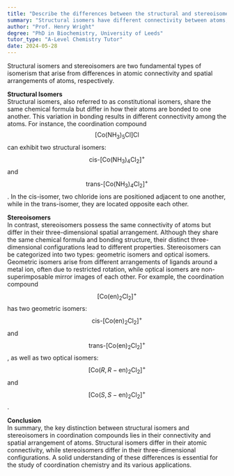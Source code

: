```yaml
---
title: "Describe the differences between the structural and stereoisomers of coordination compounds"
summary: "Structural isomers have different connectivity between atoms, while stereoisomers have different spatial arrangements of atoms."
author: "Prof. Henry Wright"
degree: "PhD in Biochemistry, University of Leeds"
tutor_type: "A-Level Chemistry Tutor"
date: 2024-05-28
---
```


Structural isomers and stereoisomers are two fundamental types of isomerism that arise from differences in atomic connectivity and spatial arrangements of atoms, respectively.

**Structural Isomers**  
Structural isomers, also referred to as constitutional isomers, share the same chemical formula but differ in how their atoms are bonded to one another. This variation in bonding results in different connectivity among the atoms. For instance, the coordination compound $$[\text{Co}(\text{NH}_3)_5\text{Cl}]\text{Cl}$$ can exhibit two structural isomers: $$\text{cis-}[\text{Co}(\text{NH}_3)_4\text{Cl}_2]^+$$ and $$\text{trans-}[\text{Co}(\text{NH}_3)_4\text{Cl}_2]^+$$. In the cis-isomer, two chloride ions are positioned adjacent to one another, while in the trans-isomer, they are located opposite each other.

**Stereoisomers**  
In contrast, stereoisomers possess the same connectivity of atoms but differ in their three-dimensional spatial arrangement. Although they share the same chemical formula and bonding structure, their distinct three-dimensional configurations lead to different properties. Stereoisomers can be categorized into two types: geometric isomers and optical isomers. Geometric isomers arise from different arrangements of ligands around a metal ion, often due to restricted rotation, while optical isomers are non-superimposable mirror images of each other. For example, the coordination compound $$[\text{Co}(\text{en})_2\text{Cl}_2]^+$$ has two geometric isomers: $$\text{cis-}[\text{Co}(\text{en})_2\text{Cl}_2]^+$$ and $$\text{trans-}[\text{Co}(\text{en})_2\text{Cl}_2]^+$$, as well as two optical isomers: $$[\text{Co}(R,R-\text{en})_2\text{Cl}_2]^+$$ and $$[\text{Co}(S,S-\text{en})_2\text{Cl}_2]^+$$.

**Conclusion**  
In summary, the key distinction between structural isomers and stereoisomers in coordination compounds lies in their connectivity and spatial arrangement of atoms. Structural isomers differ in their atomic connectivity, while stereoisomers differ in their three-dimensional configurations. A solid understanding of these differences is essential for the study of coordination chemistry and its various applications.
    